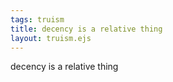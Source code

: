 ```yaml
---
tags: truism
title: decency is a relative thing
layout: truism.ejs
---
```


decency is a relative thing